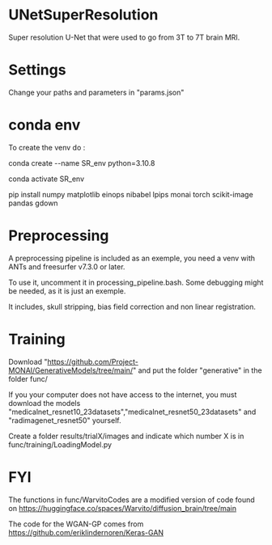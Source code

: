 # UNetSuperResolution
Super resolution U-Net that were used to go from 3T to 7T brain MRI. 

# Settings 
Change your paths and parameters in "params.json"

# conda env 
To create the venv do :

conda create --name SR_env python=3.10.8

conda activate SR_env

pip install numpy matplotlib einops nibabel lpips monai torch scikit-image pandas gdown 


# Preprocessing
A preprocessing pipeline is included as an exemple, you need a venv with ANTs and freesurfer v7.3.0 or later.

To use it, uncomment it in processing_pipeline.bash. Some debugging might be needed, as it is just an exemple. 

It includes, skull stripping, bias field correction and non linear registration.

# Training 
Download "https://github.com/Project-MONAI/GenerativeModels/tree/main/" and put the folder "generative" in the folder func/

If you your computer does not have access to the internet, you must download the models "medicalnet_resnet10_23datasets","medicalnet_resnet50_23datasets" and "radimagenet_resnet50" yourself.

Create a folder results/trialX/images and indicate which number X is in func/training/LoadingModel.py


# FYI
The functions in func/WarvitoCodes are a modified version of code found on https://huggingface.co/spaces/Warvito/diffusion_brain/tree/main

The code for the WGAN-GP comes from https://github.com/eriklindernoren/Keras-GAN

